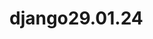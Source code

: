 # django29.01.24
<!-- 
django projecti
python -m venv venv
Luodaan joku file esim. a.py
Jos ei toimi
venv/Scripts/Activate.ps1
tai Command Promp:iin kirjoitetaan 

Set-ExecutionPolicy -ExecutionPolicy RemoteSigned
pip install django
django-admin startproject sivusto /Huom! sivusto voidaan nimettää itse 
sivusto folder tulee 2, yksi on tyhjä . Tyhjä siirretään ulkopuoleen, nimetään uudelleen
python manage.py runserver
python manage.py startapp kysely Huom! kysely app:n nimi. Oma valinta
python manage.py makemigrations kysely /app:n nimi
python manage.py migrate


https://docs.djangoproject.com/en/5.0/intro/tutorial01/ sivustosta aloitetaan projekti
django-admin startproject mysite //tässä mysite projectin nimi 
Aloitetaan tehdä ensimmäinen näkymä 

kysely/views.py¶

from django.http import HttpResponse

def indeksi(request): /Huom! tässä index vaihdettu indeksi
    return HttpResponse("Hello, world. You're at the polls index.") 



Jos haluat kysymyksiä ja vastauksia voidaan käyttää F12 nappi tai Ctrl+Shift+i
 WebDeveloperTools
Network

Näkymä pitää liittää johonkin osoiteeseen 
Luodaan kysely folderin alle file urls.py

kysely/urls.py¶

from django.urls import path

from . import views

urlpatterns = [
    path("", views.indeksi, name="index"),
]

kysely apps.py:ssa näkyy urls.py, mutta pitää yhdistää sivuston urls.py:n kanssa

sivusto/urls.py¶

from django.contrib import admin
from django.urls import include, path /Huom! importoidaan include
import kysely.urls /importoitu

urlpatterns = [
    path("kyselyt/", include(kysely.urls)), / Huom! polls vaihdettu kyselyt ja include:n sisällä kysely 
    path("admin/", admin.site.urls),
]

Kun  mennään ositteen http://127.0.0.1:8000/kyselyt  //pitää lisätä '/' jälkeen kyselyt, muista! 

sivusto/settings.py lisätään INSTALLED_APPS => kysely tiedosto

INSTALLED_APPS = [
    'django.contrib.admin',
    'django.contrib.auth',
    'django.contrib.contenttypes',
    'django.contrib.sessions',
    'django.contrib.messages',
    'django.contrib.staticfiles',
    'kysely'
]

Konsolille kirjoitetaan 

python manage.py createsuperuser

Username:admin /itse valitat
Email address: /ei mitään tyhjä
Password:admin
Password(again):
Bypass....[y/N]?: y ja enter

Mennään admin sivulle
Groups /voidaan vaihtaa salasana sekä käyttäjä
Users

Mennään djangon https://docs.djangoproject.com/en/5.0/intro/tutorial02/ sivulle

kysely/models.py¶


from django.db import models


class Kysymys(models.Model):
    teksti = models.CharField(max_length=200)
    julkaisupvm = models.DateTimeField("julkaistu")


class Vaihtoehto(models.Model):
    kysymys = models.ForeignKey(Kysymys, on_delete=models.CASCADE)
    teksti = models.CharField(max_length=200)
    aanet = models.IntegerField(default=0)

Nämät modulit kuvaille mitää tietokantaan pitää tallentaa,käyttänössä tietokantataulu
Jos halutaan katsoa db.sqlite3: ssa VS Extenions paalikoista valitaan SQLite Viewer  

models.py :ssa
class modelit pitää yhdistää ja ForegnKey yhdistetään

kysely/admin.py 

from django.contrib import admin

from .models import Kysymys, Vaihtoehto

admin.site.register(Kysymys)


On mahdollista Vaihtoehtomodelin lisätä kenttä list: kysymys ja teksti
@admin.register(Vaihtoehto)
class VaihtoehtoAdmin(admin.ModelAdmin):
    list_display = ["kysymys", "teksti"]

Vaihdettu TIME_ZONE sekä LANGUAGE_CODE

LANGUAGE_CODE = 'fi'

TIME_ZONE = 'Europe/Helsinki'

Teksti näyttää object:lta, vaihdetaan tekstiksi lisäämällä models.py class:in alle

from django.db import models

class Kysymys(models.Model):
    # ...
    def __str__(self):
        return self.teksti


class Vaihtoehto(models.Model):
    # ...
    def __str__(self):
        return self.teksti

Admin sivussa monikot lisätty "s" kijain. Voidaan korjata lisämällä class Meta: model.py tiedostoon. Muista sisennys funktion alle!
class Meta:
    verbose_name="kysymys"
    verbose_name_plural="kysymykset" /Huom! pienillä kirjaimilla

class Meta():
        verbose_name="vaihtoehto"
        verbose_name_plural="vaihtoehdot"

  
Lisätään näkymiä/vews

kysely/views.py¶

def detail(request, question_id):
    return HttpResponse("You're looking at question %s." % question_id)


def results(request, question_id):
    response = "You're looking at the results of question %s."
    return HttpResponse(response % question_id)


def vote(request, question_id):
    return HttpResponse("You're voting on question %s." % question_id)

Uusittu versio

def yksityiskohdat(request, question_id):
    return HttpResponse(f"Katsot juuri kysymystä {question_id}")


def tulokset(request, question_id):
    return HttpResponse(f"Katsot kysymyksen {question_id} tuloksia")


def äänestä(request, question_id):
    return HttpResponse(f"Olet äänestämässä kysymykseen {question_id}")

Huom! Käytettu f(string) muoto 

Liitetään näkymät/views osoitteeseen kysely/urls.py

from django.urls import path

from . import views

urlpatterns = [
    path("", views.indeksi, name="indeksi"),
    path("<int:question_id>/", views.näytä, name="näytä"),
    path("<int:question_id>/tulokset/", views.tulokset, name="tulokset"),
    path("<int:question_id>/aanesta/", views.äänestä, name="äänestä"),
]

Haetaan tietokannasta kysymyksiä

kysely/views.py¶


from django.http import HttpResponse

from .models import Kysymys /voidaan importoida absolutesti from kysely/models.py


def index(request):
    kysymys_lista = Kysymys.objects.order_by("-julkaisupvm")[:2]
    vastaus_teksti = ", ".join([q.teksti for q in kysymys_lista])
    return HttpResponse(vastaus_teksti)

Django:ssa voidaan tehdä pohje/template jotka on html tiedostoa/file mutta sisältää oma django koodia

Luodaan kysely folder:n sisälle uusi folder templates, sen sisälle uusi kansio projektin nimellä kysely. Sen sisälle tulee html file => indeksi.html

kysely/templates/kysely/indeksi.html¶

{% if kysymykset %}
    <ul>
    {% for kysymys in kysymykset %}
        <li><a href="/kysely/{{ question.id }}/">{{ question.teksti }}</a></li>
    {% endfor %}
    </ul>
{% else %}
    <p>Ei kyselyitä.</p>
{% endif %}

Uusitaan indeksi funktio lisämällä kysely/view.py :n 

polls/views.py¶
from django.shortcuts import render

from .models import Question


def index(request):
    latest_question_list = Question.objects.order_by("-pub_date")[:5]
    context = {"latest_question_list": latest_question_list}
    return render(request, "polls/index.html", context)


Huom,uusi versio!

def indeksi(request):
    kysymyslista = Kysymys.objects.order_by("-julkaisupvm")[:2]
    context = {
        "kysymykset": kysymyslista
    }
    return render(request, "kysely/indeksi.html", context)


Selain/brouser ei näy djangon dynamista html. Renderin avulla ajetaan djangon html, 
sen jälkeen näkyy selaimessa. Selain lukee vaan html.


Jos kirjoitetaan http://127.0.0.1:8000/näytä jälkeen sanoja tai numeroita silti sivusto näyttää ,ei ilmoita virheitä.  Senn takia:

kysely/views.py

from django.http import Http404 // Huom importoidaan
from django.shortcuts import render

from .models import Kysymys /Huom! lisätään






def detail(request, question_id):
    try:
        question = Question.objects.get(pk=question_id)
    except Question.DoesNotExist:
        raise Http404("Question does not exist")
    return render(request, "polls/detail.html", {"question": question})

//____________________________________
def näytä(request, question_id):
    try:
        kysymys = Kysymys.objects.get(pk=question_id)
    except Kysymys.DoesNotExist:
        raise Http404("Question does not exist")
    return render(request, "kysely/näytä.html", {"kysymys": kysymys})


templates/kysely => lisätään näytä.html file

{{ question }}
___________________________________
kysely/templates/kysely/näytä.html¶

{{ kysymys }}


Djangossa on get_object_or_404() oma funktio valmiiksi, mitä voi käyttää siihen että, etsii sen objekti teitokannasta. Jos se löytyy, palauttaa sen, jos ei löyty, silloin näyttää virheilmoitusta 404


polls/views.py¶
from django.shortcuts import get_object_or_404, render

from .models import Question


# ...
def detail(request, question_id):
    question = get_object_or_404(Question, pk=question_id)
    return render(request, "polls/detail.html", {"question": question})


____________________________________________________________________
kysely/views.py¶


from django.shortcuts import get_object_or_404, render

from .models import Kysymys



def näytä(request, kysymys_id):
    kysym = get_object_or_404(Kysymys, pk=kysymys_id)
    return render(request, "kysely/näytä.html", {"kysymys": kysym})

Kun vaihdettu question_id => kysymys_id:ksi, pitää vaihtaa kysely/urls.py

from django.urls import path

from . import views

urlpatterns = [
    path("", views.indeksi, name="indeksi"),
    path("<int:kysymys_id>/", views.näytä, name="näytä"),
    path("<int:question_id>/tulokset/", views.tulokset, name="tulokset"),
    path("<int:question_id>/aanesta/", views.äänestä, name="äänestä"),
]


Luodaan näytä.html lisämällä templates/kysely folderille

Huom! views.py :ssa question_text vaihdettu kysymys, sen takia vaihdetaan kysymyksi

kysely/templates/kysely/näytä.html¶


<h1>{{ kysymys.teksti}}</h1>    // Huom! Tässä teksti otettu models.py Kysymys class atribuutista, joka on sidottu Vaihtoehto class modelin 
                                //kanssa  ForeignKey:lla
<ul>
{% for valinta in kysymys.vaihtoehto_set.all %}
    <li>{{ valinta.teksti }}</li>
{% endfor %}
</ul>


indeksi.py :ssa huono tapa kirjoittaa ;

<li><a href="/polls/{{ question.id }}/">{{ question.question_text }}</a></li>

sen paikalle korjataan:

<li><a href="{% url 'näytä' kysym.id %}">{{ kysym.teksti }}</a></li>


Tässä app:ssa on esim. näytä niminen näkymä. Voisi olla toisessakin app:ssa näytä nimenen näkymä. Estetään sekoitusta toisten app:n kanssa lisäämällä app_name = "kysely"


kysely/urls.py¶
from django.urls import path

from . import views

app_name = "kysely"
urlpatterns = [
    path("", views.indeksi, name="indeksi"),
    path("<int:kysymys_id>/", views.näytä, name="näytä"),
    path("<int:question_id>/tulokset/", views.tulokset, name="tulokset"),
    path("<int:question_id>/äänestä/", views.äänestä, name="äänestä"),
]


sekä vaihdetaan;

kysely/templates/kysely/index.html¶

<li><a href="{% url 'näytä' kysym.id %}">{{ kysym.teksti }}</a></li>

kysely/templates/kysely/index.html¶

<li><a href="{% url 'kysely:näytä' kysym.id %}">{{ kysym.teksti }}</a></li>


Luodaan lokeen. Jos lähetetään kysymyksiä palvelimelle, silloin käytetään GET request-
Jos lähetetään lomakkeen kysely, silloin käytetään post request.

GET metodi sisältää vaan url osoitteen. 
Jos POST metodi silloin on mahdollistaa lähettää tiedot, esim. lomakkkeen kentät(Lähettäjän kenttä, palautteen kenttän arvot).

Luodaan lomakkeen:

kysely/templates/kysely/näytä.html¶


<form action="{% url 'kysely:äänestä' kysymys.id %}" method="post">

{% csrf_token %}  // Huom! käyttäjäturvallisuus
<fieldset>

    <legend><h1>{{ kysymys.teksti }}</h1></legend>

    {% if virheviesti %}<p><strong>{{ virheviesti }}</strong></p>{% endif %} // kun virheviesti strong näyttää lihavuutena. error vaihtettu 
                                                                            //virheviestenä tässä sekä views:ssa

    {% for valinta in kysymys.vaihtoehto_set.all %}
        <input type="radio" 
        name="choice" 
        id="vaihtoeht{{ forloop.counter }}" 
        value="{{ valinta.id }}">
        <label for="vaihtoeht{{ forloop.counter }}">{{ valinta.teksti }}</label><br>
    {% endfor %}
</fieldset>
<input type="submit" value="Äänestä">
</form>

Seuraviksessa käsitelty ottaa äänestyksen vaihtoehto vastaan

polls/views.py¶
from django.http import HttpResponse, HttpResponseRedirect //HUom! importoitu
from django.shortcuts import get_object_or_404, render
from django.urls import reverse

from .models import Vaihtoehto, Kysymys


# ...
def äänestä(request, kysymys_id):  // Huom! vaihdetaan urls:py:ssa myös
    kysym = get_object_or_404(Kysymys, pk=kysymys_id) // Huom! vaihdetaan urls:py:ssa myös
    try:
        valittu = kysym.vaihtoehto_set.get(pk=request.POST["choice"])
    except (KeyError, Vaihtoehto.DoesNotExist):
        # Redisplay the question voting form.
        return render(
            request,
            "kysely/näytä.html",
            {
                "kysymys": kysym,
                "virheviesti": "Et valinnut mitään",
            },
        )
    else:
        valittu.ääniä += 1
        valittu.save()
        # Always return an HttpResponseRedirect after successfully dealing
        # with POST data. This prevents data from being posted twice if a
        # user hits the Back button.
        return HttpResponseRedirect(reverse("kysely:tulokset", args=(kysym.id,))) // UUdelleen ohjausta



Seuravaksi tehdään tulokset.html sivu

kysely/views.py¶


from django.shortcuts import get_object_or_404, render


def tulokset(request, kysymys_id):   // Huom! vaihdetaan urls:py:ssa myös
    kysym = get_object_or_404(Kysymys, pk=kysymys_id)   // Huom! vaihdetaan urls:py:ssa myös
    return render(request, "kysely/tulokset.html", {"kysymys": kysym})


Luodaan tulokset.html file

kysely/templates/kysely/tulokset.html¶


<h1>{{ kysymys.teksti }}</h1>

<ul>
{% for vaihtoehto in kysymys.vaihtoehto_set.all %}
    <li>{{ vaihtoehto.teksti }} -- {{ vaihtoehto.ääniä }} ääntä</li>
{% endfor %}
</ul>

<a href="{% url 'kysely:näytä' kysymys.id %}">Äänestätkö uudelleen?</a>


voidaan tehdä generic/yleisiä näkymä. Voidaan selviämään vähemmällä koodeilla samasta asiasta.

kysely/views.py¶


from django.http import HttpResponseRedirect
from django.shortcuts import get_object_or_404, render
from django.urls import reverse
from django.views import generic // Huom! importoitu

from .models import Vaihtoehto, Kysymys


class ListaNäkymä(generic.ListView):
    nimi = "kysely/indeksi.html"
    objekti_nimi = "kysymykset"

    def get_queryset(self):
        """Palauttaa viimeiset kysymykset."""
        return Kysymys.objects.order_by("-pub_date")[:2]


class NäytäNäkymä(generic.DetailView):
    model = Kysymys
    nimi = "kysely/näytä.html"


class TuloksetNäkymä(generic.DetailView):
    model = Kysymys
    nimi = "kysely/näytä.html"


def äänestä(request, kysymys_id):  // Huom! vaihdetaan urls:py:ssa myös
    kysym = get_object_or_404(Kysymys, pk=kysymys_id) // Huom! vaihdetaan urls:py:ssa myös
    try:
        valittu = kysym.vaihtoehto_set.get(pk=request.POST["choice"])
    except (KeyError, Vaihtoehto.DoesNotExist):
        # Redisplay the question voting form.
        return render(
            request,
            "kysely/näytä.html",
            {
                "kysymys": kysym,
                "virheviesti": "Et valinnut mitään",
            },
        )
    else:
        valittu.ääniä += 1
        valittu.save()
        # Always return an HttpResponseRedirect after successfully dealing
        # with POST data. This prevents data from being posted twice if a
        # user hits the Back button.
        return HttpResponseRedirect(reverse("kysely:tulokset", args=(kysym.id,))) // Uudelleen ohjausta



    kysely/urls.py¶


from django.urls import path

from . import views

app_name = "kysely"
urlpatterns = [
    path("", views.ListaNäkymä.as_view(), name="indeksi"),
    path("<int:pk>/", views.NäytäNäkymä.as_view(), name="näytä"),
    path("<int:pk>/tulokset/", views.TuloksetNäkymä.as_view(), name="tulokset"),
    path("<int:kysymys_id>/äänestä/", views.äänestä, name="äänestä"),
]
    ...




Consolissa toimiminen

python manage.py shell

from kysely.models import Kysymys

Kysymys.objects.all()
<QuerySet [<Kysymys: Löysitkö työpaikkaa?>, <Kysymys: Tykkäätkö aurinkoa?>]>
Kysymys.objects.first()
<Kysymys: Löysitkö työpaikkaa?>
>>> k.onko_julkaistu_lähiaikoina()
False // koska lähiaikoina merkitsimme 1 päivä ennen

Asennetaan 
pip install ipython

Kokeillaan test.py

Ensiksi luodaan uusu funktio models.py


Testaus


kysely/models.py¶

import datetime // Huom! import
from django.utils import timezone // Huom! import

def onko_julkaistu_lähiaikoina(self):
        nyt = timezone.now()
        return nyt - datetime.timedelta(days=1) <= self.julkaisupvm <= nyt


kysely/tests.py¶


import datetime

from django.test import TestCase
from django.utils import timezone

from .models import Kysely


class QuestionModelTests(TestCase):
    def test_was_published_recently_with_future_question(self):
        """
        was_published_recently() returns False for questions whose pub_date
        is in the future.
        """
        time = timezone.now() + datetime.timedelta(days=30)
        future_question = Question(pub_date=time)
        self.assertIs(future_question.was_published_recently(), False)

class KysymysModelTests(TestCase):
    def test_onko_julkaistu_lähiaikoina_tulevaisuuden_kysymyksellä(self):
        """
        onko_julkaistu_lähiaikoina() returns False for questions whose pub_date
        is in the future.
        """
        tulevaisuuden_aika = timezone.now() + datetime.timedelta(days=30)
        tulevaisuuden_kysymys = Kysymys(julkaisupvm=tulevaisuuden_aika)
        vastaus= tulevaisuuden_kysymys.onko_julkaistu_lähiaikoina()
        self.assertIs(vastaus, False)

    def test_onko_julkaistu_lähiaikoina_vanhalla_kysymyksellä(self):
        """
        was_published_recently() returns False for questions whose pub_date
        is older than 1 day.
        """
        päivä_ja_yksi_sek = timezone.now() - datetime.timedelta(days=1, seconds=1)
        vanha_kysymys = Kysymys(julkaisupvm=päivä_ja_yksi_sek)
        self.assertIs(vanha_kysymys.onko_julkaistu_lähiaikoina(), False)


    def test_onko_julkaistu_lähiaikoina_nykyisellä_kysymyksellä(self):
        """
        was_published_recently() returns True for questions whose pub_date
        is within the last day.
        """
        vähimmän_kuin_vuorokausi = timezone.now() - datetime.timedelta(hours=23, minutes=59, seconds=59)
        tuore_kysymys = Kysymys(julkaisupvm=vähimmän_kuin_vuorokausi)
        self.assertIs(tuore_kysymys.onko_julkaistu_lähiaikoina(), True)



Client ohjelma jolla voidaan ajaa samoja asia mitä webselain lähetää niitä kyselyitä meidän ohjelmalle. Client:n avulla voidaan lähettää kyselyitä meidän ohjelmalle ja voidaan tutkia mitä vastauksia sieltä saatin. Tutorialissa kokeltu shell:ssa.
Djangon testissa käytettävä asiakas ohjelma, se toimii nyt täällä tavalla, että osoitteet syöttää sinne tekstinä ja sivun sisällön tekstinä. On graafista esitystä, mutta emme nähdä sivua, että se näyttää oikeasti selaimessa. Siihen on oma työkalut miten pystyy sen tekemään, mutta me voidaan tämän avulla voidaan tehdä paljon testaamista. Me pysytytään tarkistamaan, että sieltä tulee oikealainen sivuja ja sivussa oikeanäköinen HTML elementit.

Konsolin annetaan komento:
 python manage.py shell

Konsolin kirjoitetaan:
>>> from django.test.utils import setup_test_environment
>>> setup_test_environment()
>>> from django.test import Client
>>> client = Client()

>>> # get a response from '/'  // Viittää HTTP protokollan GET metodin

>>> response = client.get("/")

>>> response 
>>> response.status_code
Out[8]: 200
>>> response.content
Out[9]: b'\n    <ul>\n    \n        <li><a href="/2/">Tykk\xc3\xa4\xc3\xa4tk\xc3\xb6 aurinkoa?</a></li>\n    \n        <li><a href="/1/">L\xc3\xb6ysitk\xc3\xb6 ty\xc3\xb6paikkaa?</a></li>\n    \n    </ul>\n'
>>> print(response.content.decode())
<ul>

        <li><a href="/2/">Tykkäätkö aurinkoa?</a></li>

        <li><a href="/1/">Löysitkö työpaikkaa?</a></li>

    </ul>
In [10]: response = client.get("/2/")
In [11]: print(response.content.decode())

<form action="/2/%C3%A4%C3%A4nest%C3%A4/" method="post">
    <input type="hidden" name="csrfmiddlewaretoken" value="Z0Dfr4SZBLcQiDTQsc0Szt6PIaSjM6kakj6cqOR6i4qgAgGwIGWvuO6C0nvbxui7">
    <fieldset>
        <legend><h1>Tykkäätkö aurinkoa?</h1></legend>


            <input type="radio"
            name="valittu"
            id="vaihtoeht1" value="2">
            <label for="vaihtoeht1">Kyllä</label><br>

            <input type="radio"
            name="valittu"
            id="vaihtoeht2" value="3">
            <label for="vaihtoeht2">Ei</label><br>

    </fieldset>
    <input type="submit" value="Äänestä">
</form>

Voidaan nähdä tuloksessa(print), että näytä.html:n koodin mukaan tuli esille. 

response = client.get("/") 
print(response.content.decode())

____________________________________________________________________
djangon tutorial sivusto
Not Found: /
>>> # we should expect a 404 from that address; if you instead see an
>>> # "Invalid HTTP_HOST header" error and a 400 response, you probably
>>> # omitted the setup_test_environment() call described earlier.

>>> response.status_code
404
>>> # on the other hand we should expect to find something at '/polls/'
>>> # we'll use 'reverse()' rather than a hardcoded URL

>>> from django.urls import rev
>>> response = client.get(reverse("kysely:indeksi"))
>>> response.status_code
200
>>> response.content
b'\n    <ul>\n    \n        <li><a href="/polls/1/">What&#x27;s up?</a></li>\n    \n    </ul>\n\n'
>>> response.context["kysymykset"]
<QuerySet [<Question: What's up?>]>
_____________________________________________________________________________


Näyttää etusivun. Tässä views.py => class ListäNäkymä:ssä Kysymykset rajoittaa palautettuen kysymysten määrän [:2] eli näyttää vaan 2 kysymystä. Hakeee julkaisun päivämäärän perusteella.("-julkaisupvm") "-" merkki
tarkoittaa uusin päivämäärä tulee esille ensimmäisenä.

Kokeillaan, että rajoittaa sen, jotta julkaistaan  vasta tulevasuudessa, ei näytetään siitä.

Laitetaan serverin käyntiin.
python manage.py runserver
Luodaan uudella pvm:llä kysymys ja vaihtoehdot http://127.0.0.1:8000/admin :ssa.
mutta kun mennään etusivulle siellä näkyy, vaikka tulevaisuuden kysymys.

kysely/views.py

from django.utils import timezone

class ListaNäkymä(generic.ListView):
    template_name = "kysely/indeksi.html"
    context_object_name = "kysymykset"

    def get_queryset(self):
        nyt = timezone.now()

        #Haetaan kaikki kysymykset
        kaikki_kysymykset = Kysymys.objects.all()

        # Suodatetaan (filter) kaikista kysymyksistä ne, joiden julkaisupvm on pienempi tai yhtä suuri 
        # kuin tämänhetkinen aika (muuttujassa "nyt")
        # Huom! lte = Less Than or Equal
        ei_tulevaisuudessa = kaikki_kysymykset.filter(julkaisupvm__lte = nyt).order_by

        # Järjestetään julkaisupvm:n päivämäärän mukaan
        # Huom! "-" merkki edessä kääntää järjestyksen niin, että suuret 
        # arvot tulevat ennen pieniä, jolloin uusimmat kysymykset ovat ensemmäisenä
        järjestetyt_kysymykset=ei_tulevaisuudessa("-julkaisupvm")
        
        return järjestetyt_kysymykset[:2]

Nämät koodit tulivät näkymään class ListaNäkymä: n def get_queryset(self):n. Silla voi rajoittaa ListView :ssa mitä sen Listassa näkyy.

Jos otetaan pois get_queryset() ja kirjoitetaan paikalle model = Kysymys tulee kaikki kysymyksiä.

Kun luodaan uuden folderin test/test_models.py // Huom! test_models.py:ssa importoitu models :n eteen pitäisi laittaa 2"..".
Koska models tulee ylifolderista eli kysely:sta. Se ei ole test folderissa.
Django ei näy test_models.py. Luodaan uusi file __init__.py test folderin sisälle.


test/test_models.py

from django.urls import reverse
from django.utils import timezone
import datetime
from django.test import TestCase
from ..models import Kysymys


def luo_kysymys(teksti, days):
    """
    Create a kysymys with the given `teksti` and published the
    given number of `days` offset to now (negative for questions published
    in the past, positive for questions that have yet to be published).
    """
    aika = timezone.now() + datetime.timedelta(days=days)
    return Kysymys.objects.create(
        teksti=teksti, 
        julkaisupvm=aika)


class KysymysIndeksiNäkymäTests(TestCase):
    def test_ei_kysymyksiä(self):
        """
        If no questions exist, an appropriate message is displayed.
        """
        vastaus = self.client.get(reverse("kysely:indeksi"))
        self.assertEqual(vastaus.status_code, 200)

        #print(vastaus.content) // Huom! voidaan katsoa vastauksen sisältöä

        self.assertContains(vastaus, "Ei kyselyitä saatavilla.")
        self.assertQuerySetEqual(vastaus.context["kysymykset"], [])

    def test_mennyt_kysymys(self):
        """
        Question with a pub_date in the past are displayed on the
        index page.
        """
        kysymys = luo_kysymys(teksti="Mennyt kysymys.", days=-30)
        vastaus = self.client.get(reverse("kysely:indeksi"))
        self.assertQuerySetEqual(
            vastaus.context["kysymykset"],
            [kysymys],
        )

    def test_tuleva_kysymys(self):
        """
        Question pub_date in the future aren't displayed on
        the index page.
        """
        luo_kysymys(teksti="Tuleva kysymys.", days=30)
        vastaus = self.client.get(reverse("kysely:indeksi"))
        self.assertContains(vastaus, "Ei kyselyitä saatavilla.")
        self.assertQuerySetEqual(vastaus.context["kysymykset"], [])

    def test_tuleva_kysymys_ja_mennyt_kysymys(self):
        """
        Even if both past and future kysymyss exist, only past kysymyss
        are displayed.
        """
        kysymys = luo_kysymys(teksti="Mennyt kysymys.", days=-30)
        luo_kysymys(teksti="Mennyt kysymys.", days=30)
        vastaus = self.client.get(reverse("kysely:indeksi"))
        self.assertQuerySetEqual(
            vastaus.context["kysymykset"],
            [kysymys],
        )

    def test_2_mennyttä_kysymystä(self):
        """
        The questions index page may display multiple questions.
        """
        kysymys1 = luo_kysymys(teksti="Mennyt kysymys 1.", days=-30)
        kysymys2 = luo_kysymys(teksti="Mennyt kysymys 2.", days=-5)
        vastaus = self.client.get(reverse("kysely:indeksi"))
        self.assertQuerySetEqual(
            vastaus.context["kysymykset"],
            [kysymys2, kysymys1],
        )
        
        
Testataan NäytäNäkymä 


kysely/views.py

class NäytäNäkymä(generic.DetailView):
    model = Kysymys
    template_name = "kysely/näytä.html"
    
    def get_queryset(self):
        return Kysymys.objects.filter(julkaisupvm__lte=timezone.now())


Lisätään tests/test_views.py 


class KysymysNäytäNäkymäTestit(TestCase):
    def test_tuleva_kysymys(self):
        """
        The detail view of a question with a pub_date in the future
        returns a 404 not found.
        """
        tuleva_kysymys = luo_kysymys(teksti="Tuleva kysymys.", days=5)
        osoite = reverse("kysely:näytä", args=(tuleva_kysymys.id,))
        vastaus = self.client.get(osoite)
        self.assertEqual(vastaus.status_code, 404)

    def test_mennyt_kysymys(self):
        """
        The detail view of a question with a pub_date in the past
        displays the question's text.
        """
        mennyt_kysymys = luo_kysymys(teksti="Mennyt kysymys.", days=-5)
        osoite = reverse("kysely:näytä", args=(mennyt_kysymys.id,))
        vastaus = self.client.get(osoite)
        self.assertContains(vastaus, mennyt_kysymys.teksti)




 Meidän ohjelma lähettää HTML vastauksia, mitkä olimme tehneet python koodilla. Sen lisäksi pystymme lähettää kuvia, JS tai CSS.
 Djangossa puhutaan static fileksi. Pythonilla luotu vastauksia sanotaan dynaamisia vastauksia.

 Lähetään rakentaa ohjeen mukaisesti tyylejä.

 Lisätään kysely/static/kysely/style.css

 li a {
    color: green;
}


kysely/templates/kysely/indeksi.html

{% load static %}

<link rel="stylesheet" href="{% static 'kysely/style.css' %}">


















-->
